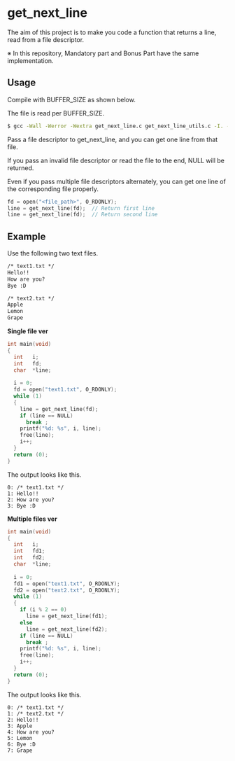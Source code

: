 # get_next_line
The aim of this project is to make you code a function that returns a line, read from a file descriptor.

※ In this repository, Mandatory part and Bonus Part have the same implementation.

## Usage

Compile with BUFFER_SIZE as shown below.

The file is read per BUFFER_SIZE.

```bash
$ gcc -Wall -Werror -Wextra get_next_line.c get_next_line_utils.c -I. -D BUFFER_SIZE=<buffer_size>
```

Pass a file descriptor to get_next_line, and you can get one line from that file.

If you pass an invalid file descriptor or read the file to the end, NULL will be returned.

Even if you pass multiple file descriptors alternately, you can get one line of the corresponding file properly.

```c
fd = open("<file_path>", O_RDONLY);
line = get_next_line(fd);  // Return first line
line = get_next_line(fd);  // Return second line
```

## Example

Use the following two text files.

```plainText:text1.txt
/* text1.txt */
Hello!!
How are you?
Bye :D
```

```plainText:text2.txt
/* text2.txt */
Apple
Lemon
Grape
```

**Single file ver**
```c
int main(void)
{
  int   i;
  int   fd;
  char  *line;
  
  i = 0;
  fd = open("text1.txt", O_RDONLY);
  while (1)
  {
    line = get_next_line(fd);
    if (line == NULL)
      break ;
    printf("%d: %s", i, line);
    free(line);
    i++;
  }
  return (0);
}
```

The output looks like this.
```plainText
0: /* text1.txt */
1: Hello!!
2: How are you?
3: Bye :D
```

**Multiple files ver**
```c
int main(void)
{
  int   i;
  int   fd1;
  int   fd2;
  char  *line;
  
  i = 0;
  fd1 = open("text1.txt", O_RDONLY);
  fd2 = open("text2.txt", O_RDONLY);
  while (1)
  {
    if (i % 2 == 0)
      line = get_next_line(fd1);
    else
      line = get_next_line(fd2);
    if (line == NULL)
      break ;
    printf("%d: %s", i, line);
    free(line);
    i++;
  }
  return (0);
}
```

The output looks like this.
```plainText
0: /* text1.txt */
1: /* text2.txt */
2: Hello!!
3: Apple
4: How are you?
5: Lemon
6: Bye :D
7: Grape
```
